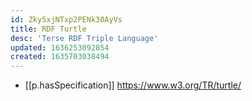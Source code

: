 ```yaml
---
id: Zky5xjNTxp2PENk30AyVs
title: RDF Turtle
desc: 'Terse RDF Triple Language'
updated: 1636253092854
created: 1635703038494
---
```


- [[p.hasSpecification]] https://www.w3.org/TR/turtle/
